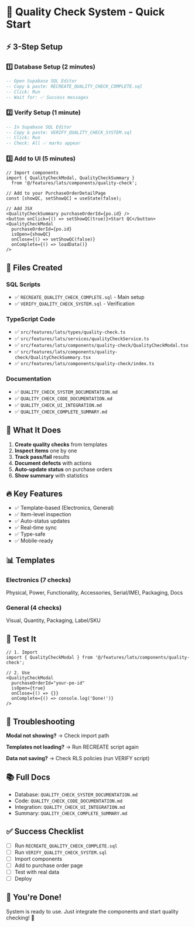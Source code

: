 # 🚀 Quality Check System - Quick Start

## ⚡ 3-Step Setup

### 1️⃣ Database Setup (2 minutes)
```sql
-- Open Supabase SQL Editor
-- Copy & paste: RECREATE_QUALITY_CHECK_COMPLETE.sql
-- Click: Run
-- Wait for: ✅ Success messages
```

### 2️⃣ Verify Setup (1 minute)
```sql
-- In Supabase SQL Editor
-- Copy & paste: VERIFY_QUALITY_CHECK_SYSTEM.sql
-- Click: Run
-- Check: All ✅ marks appear
```

### 3️⃣ Add to UI (5 minutes)
```tsx
// Import components
import { QualityCheckModal, QualityCheckSummary } 
  from '@/features/lats/components/quality-check';

// Add to your PurchaseOrderDetailPage
const [showQC, setShowQC] = useState(false);

// Add JSX
<QualityCheckSummary purchaseOrderId={po.id} />
<button onClick={() => setShowQC(true)}>Start QC</button>
<QualityCheckModal
  purchaseOrderId={po.id}
  isOpen={showQC}
  onClose={() => setShowQC(false)}
  onComplete={() => loadData()}
/>
```

## 📁 Files Created

### SQL Scripts
- ✅ `RECREATE_QUALITY_CHECK_COMPLETE.sql` - Main setup
- ✅ `VERIFY_QUALITY_CHECK_SYSTEM.sql` - Verification

### TypeScript Code
- ✅ `src/features/lats/types/quality-check.ts`
- ✅ `src/features/lats/services/qualityCheckService.ts`
- ✅ `src/features/lats/components/quality-check/QualityCheckModal.tsx`
- ✅ `src/features/lats/components/quality-check/QualityCheckSummary.tsx`
- ✅ `src/features/lats/components/quality-check/index.ts`

### Documentation
- ✅ `QUALITY_CHECK_SYSTEM_DOCUMENTATION.md`
- ✅ `QUALITY_CHECK_CODE_DOCUMENTATION.md`
- ✅ `QUALITY_CHECK_UI_INTEGRATION.md`
- ✅ `QUALITY_CHECK_COMPLETE_SUMMARY.md`

## 🎯 What It Does

1. **Create quality checks** from templates
2. **Inspect items** one by one
3. **Track pass/fail** results
4. **Document defects** with actions
5. **Auto-update status** on purchase orders
6. **Show summary** with statistics

## 🔥 Key Features

- ✅ Template-based (Electronics, General)
- ✅ Item-level inspection
- ✅ Auto-status updates
- ✅ Real-time sync
- ✅ Type-safe
- ✅ Mobile-ready

## 📊 Templates

### Electronics (7 checks)
Physical, Power, Functionality, Accessories, Serial/IMEI, Packaging, Docs

### General (4 checks)
Visual, Quantity, Packaging, Label/SKU

## 🧪 Test It

```tsx
// 1. Import
import { QualityCheckModal } from '@/features/lats/components/quality-check';

// 2. Use
<QualityCheckModal
  purchaseOrderId="your-po-id"
  isOpen={true}
  onClose={() => {}}
  onComplete={() => console.log('Done!')}
/>
```

## 🐛 Troubleshooting

**Modal not showing?**
→ Check import path

**Templates not loading?**
→ Run RECREATE script again

**Data not saving?**
→ Check RLS policies (run VERIFY script)

## 📚 Full Docs

- Database: `QUALITY_CHECK_SYSTEM_DOCUMENTATION.md`
- Code: `QUALITY_CHECK_CODE_DOCUMENTATION.md`
- Integration: `QUALITY_CHECK_UI_INTEGRATION.md`
- Summary: `QUALITY_CHECK_COMPLETE_SUMMARY.md`

## ✅ Success Checklist

- [ ] Run `RECREATE_QUALITY_CHECK_COMPLETE.sql`
- [ ] Run `VERIFY_QUALITY_CHECK_SYSTEM.sql`
- [ ] Import components
- [ ] Add to purchase order page
- [ ] Test with real data
- [ ] Deploy

## 🎉 You're Done!

System is ready to use. Just integrate the components and start quality checking! 🚀
